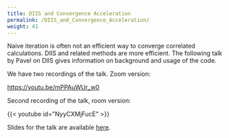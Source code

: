 ```yaml
---
title: DIIS and Convergence Acceleration
permalink: /DIIS_and_Convergence_Acceleration/
weight: 41
---
```


Naive iteration is often not an efficient way to converge correlated
calculations. DIIS and related methods are more efficient. The following
talk by Pavel on DIIS gives information on background and usage of the
code.

We have two recordings of the talk. Zoom version:

<youtube><https://youtu.be/mPPAuWUr_w0></youtube>

Second recording of the talk, room version:

{{< youtube id="NyyCXMjFucE" >}}

Slides for the talk are available
[here](http://sites.lsa.umich.edu/gull-lab/wp-content/uploads/sites/480/2022/04/Pavel_DIIS.pdf).